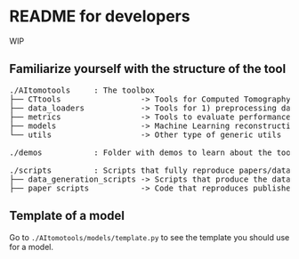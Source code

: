 # README for developers

WIP

## Familiarize yourself with the structure of the tool

<pre>
./AItomotools     : The toolbox
├── CTtools                 -> Tools for Computed Tomography specifically
├── data_loaders            -> Tools for 1) preprocessing data 2) loading data for training
├── metrics                 -> Tools to evaluate performance
├── models                  -> Machine Learning reconstruction models
└── utils                   -> Other type of generic utils

./demos           : Folder with demos to learn about the toolbox. Please add demos about your new functionality

./scripts         : Scripts that fully reproduce papers/data
├── data_generation_scripts -> Scripts that produce the datasets.
├── paper_scripts           -> Code that reproduces published papers
</pre>

## Template of a model

Go to `./AItomotools/models/template.py` to see the template you should use for a model. 